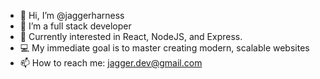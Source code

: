 - 👋 Hi, I’m @jaggerharness
- 👀 I’m a full stack developer
- 🌱 Currently interested in React, NodeJS, and Express.
- 💻 My immediate goal is to master creating modern, scalable websites
- 📫 How to reach me: jagger.dev@gmail.com 

<!---
jaggerharness/jaggerharness is a ✨ special ✨ repository because its `README.md` (this file) appears on your GitHub profile.
You can click the Preview link to take a look at your changes.
--->
